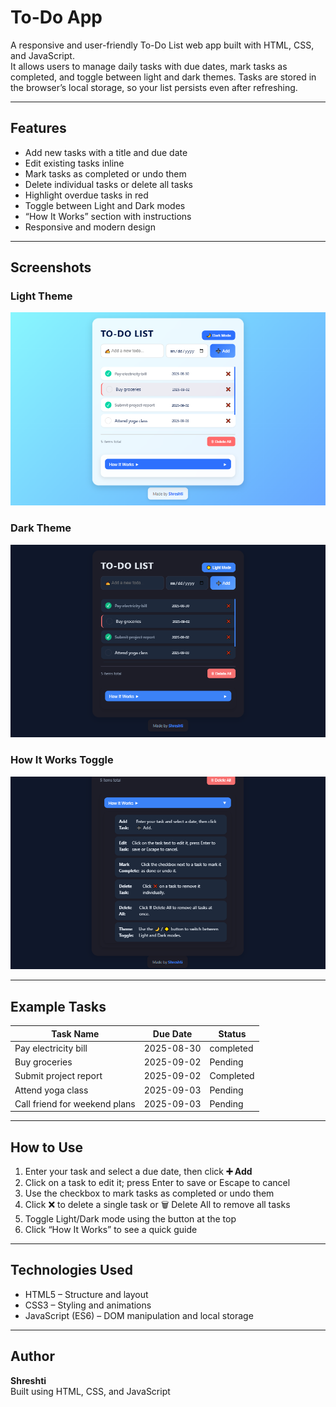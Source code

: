 # To-Do App

A responsive and user-friendly To-Do List web app built with HTML, CSS, and JavaScript.  
It allows users to manage daily tasks with due dates, mark tasks as completed, and toggle between light and dark themes. Tasks are stored in the browser’s local storage, so your list persists even after refreshing.

---

## Features

- Add new tasks with a title and due date
- Edit existing tasks inline
- Mark tasks as completed or undo them
- Delete individual tasks or delete all tasks
- Highlight overdue tasks in red
- Toggle between Light and Dark modes
- “How It Works” section with instructions
- Responsive and modern design

---

## Screenshots

### Light Theme
![Light Theme](screenshot-light.png)

### Dark Theme
![Dark Theme](screenshot-dark.png)

### How It Works Toggle
![How It Works Toggle](screenshot-how-it-works.png)

---

## Example Tasks

| Task Name                     | Due Date     | Status         |
|-------------------------------|------------|----------------|
| Pay electricity bill           | 2025-08-30 | completed       |
| Buy groceries                  | 2025-09-02 | Pending        |
| Submit project report          | 2025-09-02 | Completed      |
| Attend yoga class              | 2025-09-03 | Pending        |
| Call friend for weekend plans  | 2025-09-03 | Pending        |

---

## How to Use

1. Enter your task and select a due date, then click **➕ Add**  
2. Click on a task to edit it; press Enter to save or Escape to cancel  
3. Use the checkbox to mark tasks as completed or undo them  
4. Click ❌ to delete a single task or 🗑 Delete All to remove all tasks  
5. Toggle Light/Dark mode using the button at the top  
6. Click “How It Works” to see a quick guide

---

## Technologies Used

- HTML5 – Structure and layout  
- CSS3 – Styling and animations  
- JavaScript (ES6) – DOM manipulation and local storage  

---

## Author

**Shreshti**  
Built using HTML, CSS, and JavaScript